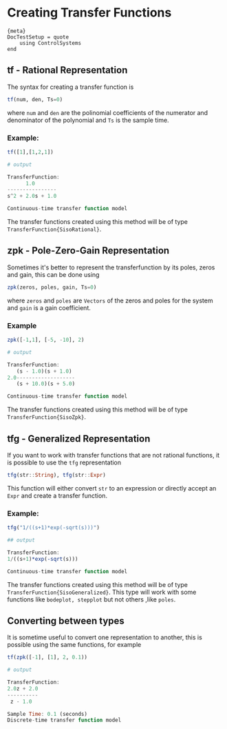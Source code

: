 # Creating Transfer Functions
    {meta}
    DocTestSetup = quote
        using ControlSystems
    end

## tf - Rational Representation
The syntax for creating a transfer function is
```julia
tf(num, den, Ts=0)
```
where `num` and `den` are the polinomial coefficients of the numerator and denominator of the polynomial and `Ts` is the sample time.
### Example:
```julia
tf([1],[1,2,1])

# output

TransferFunction:
      1.0
----------------
s^2 + 2.0s + 1.0

Continuous-time transfer function model
```

The transfer functions created using this method will be of type `TransferFunction{SisoRational}`.

## zpk - Pole-Zero-Gain Representation
Sometimes it's better to represent the transferfunction by its poles, zeros and gain, this can be done using
```julia
zpk(zeros, poles, gain, Ts=0)
```
where `zeros` and `poles` are `Vectors` of the zeros and poles for the system and `gain` is a gain coefficient.
### Example
```julia
zpk([-1,1], [-5, -10], 2)

# output

TransferFunction:
   (s - 1.0)(s + 1.0)
2.0-------------------
   (s + 10.0)(s + 5.0)

Continuous-time transfer function model
```

The transfer functions created using this method will be of type `TransferFunction{SisoZpk}`.

## tfg - Generalized Representation
If you want to work with transfer functions that are not rational functions, it is possible to use the `tfg` representation
```julia
tfg(str::String), tfg(str::Expr)
```
This function will either convert `str` to an expression or directly accept an `Expr` and create a transfer function.
### Example:
```julia
tfg("1/((s+1)*exp(-sqrt(s)))")

## output

TransferFunction:
1/((s+1)*exp(-sqrt(s)))

Continuous-time transfer function model
```
The transfer functions created using this method will be of type `TransferFunction{SisoGeneralized}`.
This type will work with some functions like `bodeplot, stepplot` but not others ,like `poles`.

## Converting between types
It is sometime useful to convert one representation to another, this is possible using the same functions, for example
```julia
tf(zpk([-1], [1], 2, 0.1))

# output

TransferFunction:
2.0z + 2.0
----------
 z - 1.0

Sample Time: 0.1 (seconds)
Discrete-time transfer function model
```
